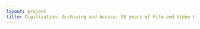 ```yaml
--- 
layout: project 
title: Digitization, Archiving and Access; 90 years of Film and Video History at the National Cathedral
---
```



